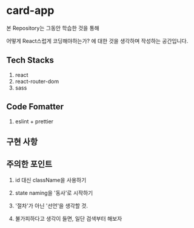 # card-app

본 Repository는 그동안 학습한 것을 통해

어떻게 React스럽게 코딩해야하는가? 에 대한 것을 생각하며 작성하는 공간입니다.

## Tech Stacks

1. react
2. react-router-dom
3. sass

## Code Fomatter

1. eslint + prettier

## 구현 사항

## 주의한 포인트

1. id 대신 className을 사용하기

2. state naming을 '동사'로 시작하기

3. '절차'가 아닌 '선언'을 생각할 것.

4. 불가피하다고 생각이 들면, 일단 검색부터 해보자
